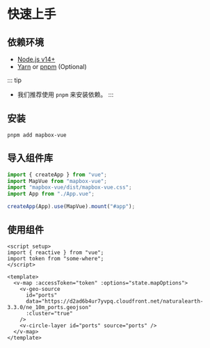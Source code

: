 # 快速上手

## 依赖环境

- [Node.js v14+](https://nodejs.org/)
- [Yarn](https://yarnpkg.com/) or [pnpm](https://pnpm.io/) (Optional)

::: tip

- 我们推荐使用 `pnpm` 来安装依赖。
  :::

## 安装

```shell
pnpm add mapbox-vue
```

## 导入组件库

```ts
import { createApp } from "vue";
import MapVue from "mapbox-vue";
import "mapbox-vue/dist/mapbox-vue.css";
import App from "./App.vue";

createApp(App).use(MapVue).mount("#app");
```

## 使用组件

```vue
<script setup>
import { reactive } from "vue";
import token from "some-where";
</script>

<template>
  <v-map :accessToken="token" :options="state.mapOptions">
    <v-geo-source
      id="ports"
      data="https://d2ad6b4ur7yvpq.cloudfront.net/naturalearth-3.3.0/ne_10m_ports.geojson"
      :cluster="true"
    />
    <v-circle-layer id="ports" source="ports" />
  </v-map>
</template>
```
